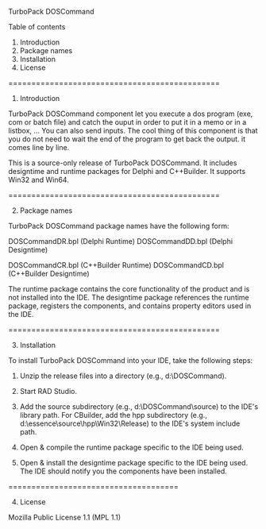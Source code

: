 TurboPack DOSCommand


Table of contents

1.  Introduction
2.  Package names
3.  Installation
4.  License

==============================================


1. Introduction

TurboPack DOSCommand component let you execute a dos program (exe, com or batch file) and catch
the ouput in order to put it in a memo or in a listbox, ...
You can also send inputs.
The cool thing of this component is that you do not need to wait the end of
the program to get back the output. it comes line by line.

This is a source-only release of TurboPack DOSCommand. It includes
designtime and runtime packages for Delphi and C++Builder. It supports Win32 and Win64.

==============================================

2. Package names


TurboPack DOSCommand package names have the following form:

DOSCommandDR.bpl (Delphi Runtime)
DOSCommandDD.bpl (Delphi Designtime)

DOSCommandCR.bpl (C++Builder Runtime)
DOSCommandCD.bpl (C++Builder Designtime)

The runtime package contains the core functionality of the product and
is not installed into the IDE. The designtime package references the
runtime package, registers the components, and contains property
editors used in the IDE.

==============================================

3. Installation


To install TurboPack DOSCommand into your IDE, take the following
steps:

  1. Unzip the release files into a directory (e.g., d:\DOSCommand).

  2. Start RAD Studio.

  3. Add the source subdirectory (e.g., d:\DOSCommand\source) to the
     IDE's library path. For CBuilder, add the hpp subdirectory
     (e.g., d:\essence\source\hpp\Win32\Release) to the IDE's system include path.

  4. Open & compile the runtime package specific to the IDE being
     used.

  5. Open & install the designtime package specific to the IDE being
     used. The IDE should notify you the components have been
     installed.

=====================================

4. License

Mozilla Public License 1.1 (MPL 1.1)
